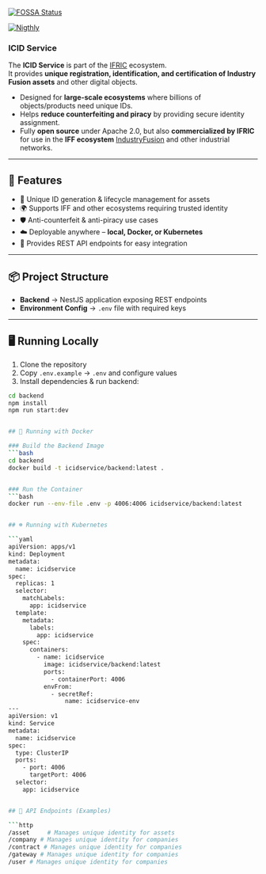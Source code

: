 [![FOSSA Status](https://app.fossa.com/api/projects/git%2Bgithub.com%2FIndustryFusion%2Ficidservice-poc.svg?type=shield&issueType=license)](https://app.fossa.com/projects/git%2Bgithub.com%2FIndustryFusion%2Ficidservice-poc?ref=badge_shield&issueType=license)

[![Nigthly](https://github.com/IndustryFusion/icidservice-poc/actions/workflows/nightly.yaml/badge.svg)](https://github.com/IndustryFusion/icidservice-poc/actions/workflows/nightly.yaml)

### ICID Service

The **ICID Service** is part of the [IFRIC](https://ifric.org) ecosystem.  
It provides **unique registration, identification, and certification of Industry Fusion assets** and other digital objects.  

- Designed for **large-scale ecosystems** where billions of objects/products need unique IDs.  
- Helps **reduce counterfeiting and piracy** by providing secure identity assignment.  
- Fully **open source** under Apache 2.0, but also **commercialized by IFRIC** for use in the **IFF ecosystem** [IndustryFusion](https://industry-fusion.com) and other industrial networks.  

---

## 🚀 Features

- 🔑 Unique ID generation & lifecycle management for assets  
- 🌍 Supports IFF and other ecosystems requiring trusted identity  
- 🛡️ Anti-counterfeit & anti-piracy use cases  
- ☁️ Deployable anywhere – **local, Docker, or Kubernetes**  
- 🔗 Provides REST API endpoints for easy integration  

---

## 📦 Project Structure

- **Backend** → NestJS application exposing REST endpoints  
- **Environment Config** → `.env` file with required keys  

---

## 🖥️ Running Locally

1. Clone the repository  
2. Copy `.env.example` → `.env` and configure values  
3. Install dependencies & run backend:  

```bash
cd backend
npm install
npm run start:dev


## 🐳 Running with Docker

### Build the Backend Image
```bash
cd backend
docker build -t icidservice/backend:latest .


### Run the Container
```bash
docker run --env-file .env -p 4006:4006 icidservice/backend:latest


## ☸️ Running with Kubernetes

```yaml
apiVersion: apps/v1
kind: Deployment
metadata:
  name: icidservice
spec:
  replicas: 1
  selector:
    matchLabels:
      app: icidservice
  template:
    metadata:
      labels:
        app: icidservice
    spec:
      containers:
        - name: icidservice
          image: icidservice/backend:latest
          ports:
            - containerPort: 4006
          envFrom:
            - secretRef:
                name: icidservice-env
---
apiVersion: v1
kind: Service
metadata:
  name: icidservice
spec:
  type: ClusterIP
  ports:
    - port: 4006
      targetPort: 4006
  selector:
    app: icidservice


## 🔌 API Endpoints (Examples)

```http
/asset     # Manages unique identity for assets
/company # Manages unique identity for companies
/contract # Manages unique identity for companies
/gateway # Manages unique identity for companies
/user # Manages unique identity for companies


